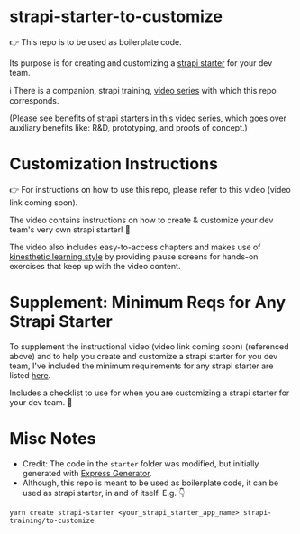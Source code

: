 # strapi-starter-to-customize

👉 This repo is to be used as boilerplate code.

Its purpose is for creating and customizing a [strapi starter](https://strapi.io/blog/announcing-the-strapi-starter-cli) for your dev team.

ℹ️  There is a companion, strapi training, [video series](https://twitter.com/monico_moreno/status/1386834033179602946) with which this repo corresponds.

(Please see benefits of strapi starters in [this video series](https://strapi.training/videos/intro-to-auxiliary-benefits-to-strapi-starters), which goes over auxiliary benefits like: R&D, prototyping, and proofs of concept.)

# Customization Instructions

👉 For instructions on how to use this repo, please refer to this video (video link coming soon).

The video contains instructions on how to create & customize your dev team's very own strapi starter!  🙌

The video also includes easy-to-access chapters and makes use of [kinesthetic learning style](https://en.wikipedia.org/wiki/Kinesthetic_learning) by providing pause screens for hands-on exercises that keep up with the video content.

# Supplement: Minimum Reqs for Any Strapi Starter
To supplement the instructional video (video link coming soon) (referenced above) and to help you create and customize a strapi starter for you dev team, I've included the minimum requirements for any strapi starter are listed [here](minimum-requirements-for-a-strapi-starter.md).

Includes a checklist to use for when you are customizing a strapi starter for your dev team. 🙌

# Misc Notes
* Credit: The code in the `starter` folder was modified, but initially generated with [Express Generator](https://www.npmjs.com/package/express-generator).
* Although, this repo is meant to be used as boilerplate code, it can be used as strapi starter, in and of itself.  E.g. 👇

```
yarn create strapi-starter <your_strapi_starter_app_name> strapi-training/to-customize
```
